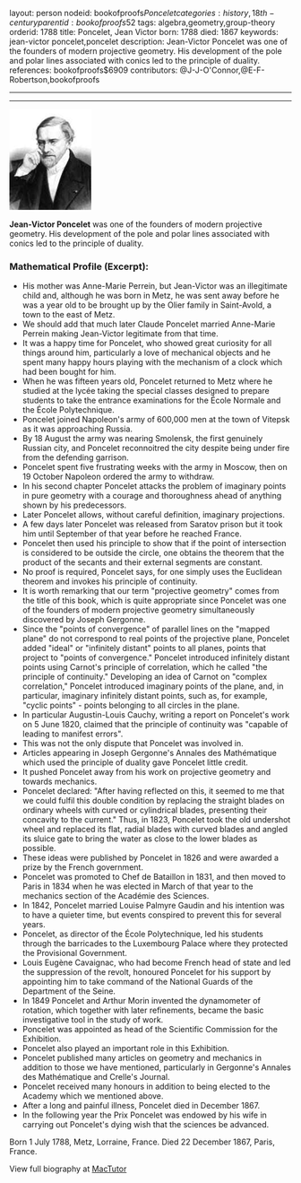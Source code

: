 layout: person
nodeid: bookofproofs$Poncelet
categories: history,18th-century
parentid: bookofproofs$52
tags: algebra,geometry,group-theory
orderid: 1788
title: Poncelet, Jean Victor
born: 1788
died: 1867
keywords: jean-victor poncelet,poncelet
description: Jean-Victor Poncelet was one of the founders of modern projective geometry. His development of the pole and polar lines associated with conics led to the principle of duality.
references: bookofproofs$6909
contributors: @J-J-O'Connor,@E-F-Robertson,bookofproofs

---



---

![Poncelet.jpg](https://github.com/bookofproofs/bookofproofs.github.io/blob/main/_sources/_assets/images/portraits/Poncelet.jpg?raw=true)

**Jean-Victor Poncelet** was one of the founders of modern projective geometry. His development of the pole and polar lines associated with conics led to the principle of duality.

### Mathematical Profile (Excerpt):
* His mother was Anne-Marie Perrein, but Jean-Victor was an illegitimate child and, although he was born in Metz, he was sent away before he was a year old to be brought up by the Olier family in Saint-Avold, a town to the east of Metz.
* We should add that much later Claude Poncelet married Anne-Marie Perrein making Jean-Victor legitimate from that time.
* It was a happy time for Poncelet, who showed great curiosity for all things around him, particularly a love of mechanical objects and he spent many happy hours playing with the mechanism of a clock which had been bought for him.
* When he was fifteen years old, Poncelet returned to Metz where he studied at the lycée taking the special classes designed to prepare students to take the entrance examinations for the École Normale and the École Polytechnique.
* Poncelet joined Napoleon's army of 600,000 men at the town of Vitepsk as it was approaching Russia.
* By 18 August the army was nearing Smolensk, the first genuinely Russian city, and Poncelet reconnoitred the city despite being under fire from the defending garrison.
* Poncelet spent five frustrating weeks with the army in Moscow, then on 19 October Napoleon ordered the army to withdraw.
* In his second chapter Poncelet attacks the problem of imaginary points in pure geometry with a courage and thoroughness ahead of anything shown by his predecessors.
* Later Poncelet allows, without careful definition, imaginary projections.
* A few days later Poncelet was released from Saratov prison but it took him until September of that year before he reached France.
* Poncelet then used his principle to show that if the point of intersection is considered to be outside the circle, one obtains the theorem that the product of the secants and their external segments are constant.
* No proof is required, Poncelet says, for one simply uses the Euclidean theorem and invokes his principle of continuity.
* It is worth remarking that our term "projective geometry" comes from the title of this book, which is quite appropriate since Poncelet was one of the founders of modern projective geometry simultaneously discovered by Joseph Gergonne.
* Since the "points of convergence" of parallel lines on the "mapped plane" do not correspond to real points of the projective plane, Poncelet added "ideal" or "infinitely distant" points to all planes, points that project to "points of convergence." Poncelet introduced infinitely distant points using Carnot's principle of correlation, which he called "the principle of continuity." Developing an idea of Carnot on "complex correlation," Poncelet introduced imaginary points of the plane, and, in particular, imaginary infinitely distant points, such as, for example, "cyclic points" - points belonging to all circles in the plane.
* In particular Augustin-Louis Cauchy, writing a report on Poncelet's work on 5 June 1820, claimed that the principle of continuity was "capable of leading to manifest errors".
* This was not the only dispute that Poncelet was involved in.
* Articles appearing in Joseph Gergonne's Annales des Mathématique which used the principle of duality gave Poncelet little credit.
* It pushed Poncelet away from his work on projective geometry and towards mechanics.
* Poncelet declared: "After having reflected on this, it seemed to me that we could fulfil this double condition by replacing the straight blades on ordinary wheels with curved or cylindrical blades, presenting their concavity to the current." Thus, in 1823, Poncelet took the old undershot wheel and replaced its flat, radial blades with curved blades and angled its sluice gate to bring the water as close to the lower blades as possible.
* These ideas were published by Poncelet in 1826 and were awarded a prize by the French government.
* Poncelet was promoted to Chef de Bataillon in 1831, and then moved to Paris in 1834 when he was elected in March of that year to the mechanics section of the Académie des Sciences.
* In 1842, Poncelet married Louise Palmyre Gaudin and his intention was to have a quieter time, but events conspired to prevent this for several years.
* Poncelet, as director of the École Polytechnique, led his students through the barricades to the Luxembourg Palace where they protected the Provisional Government.
* Louis Eugène Cavaignac, who had become French head of state and led the suppression of the revolt, honoured Poncelet for his support by appointing him to take command of the National Guards of the Department of the Seine.
* In 1849 Poncelet and Arthur Morin invented the dynamometer of rotation, which together with later refinements, became the basic investigative tool in the study of work.
* Poncelet was appointed as head of the Scientific Commission for the Exhibition.
* Poncelet also played an important role in this Exhibition.
* Poncelet published many articles on geometry and mechanics in addition to those we have mentioned, particularly in Gergonne's Annales des Mathématique and Crelle's Journal.
* Poncelet received many honours in addition to being elected to the Academy which we mentioned above.
* After a long and painful illness, Poncelet died in December 1867.
* In the following year the Prix Poncelet was endowed by his wife in carrying out Poncelet's dying wish that the sciences be advanced.

Born 1 July 1788, Metz, Lorraine, France. Died 22 December 1867, Paris, France.

View full biography at [MacTutor](https://mathshistory.st-andrews.ac.uk/Biographies/Poncelet/)
